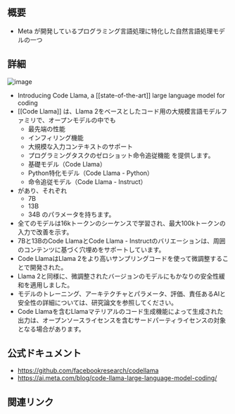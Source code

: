 ## 概要
- Meta が開発しているプログラミング言語処理に特化した自然言語処理モデルの一つ

## 詳細
![image](https://i.imgur.com/OQ1daGo.png)

- Introducing Code Llama, a [[state-of-the-art]] large language model for coding
- [[Code Llama]] は、Llama 2をベースとしたコード用の大規模言語モデルファミリで、オープンモデルの中でも
	- 最先端の性能
	- インフィリング機能
	- 大規模な入力コンテキストのサポート
	- プログラミングタスクのゼロショット命令追従機能
	を提供します。
	- 基礎モデル（Code Llama）
	- Python特化モデル（Code Llama - Python）
	- 命令追従モデル（Code Llama - Instruct）
- があり、それぞれ
	- 7B
	- 13B
	- 34B
	のパラメータを持ちます。
- 全てのモデルは16kトークンのシーケンスで学習され、最大100kトークンの入力で改善を示す。
- 7Bと13BのCode LlamaとCode Llama - Instructのバリエーションは、周囲のコンテンツに基づく穴埋めをサポートしています。
- Code LlamaはLlama 2をより高いサンプリングコードを使って微調整することで開発された。
- Llama 2と同様に、微調整されたバージョンのモデルにもかなりの安全性緩和を適用しました。
- モデルのトレーニング、アーキテクチャとパラメータ、評価、責任あるAIと安全性の詳細については、研究論文を参照してください。
- Code Llamaを含むLlamaマテリアルのコード生成機能によって生成された出力は、オープンソースライセンスを含むサードパーティライセンスの対象となる場合があります。

## 公式ドキュメント
- https://github.com/facebookresearch/codellama
- https://ai.meta.com/blog/code-llama-large-language-model-coding/

## 関連リンク

